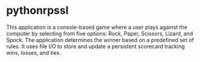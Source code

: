 # pythonrpssl
This application is a console-based game where a user plays against the computer by selecting from five options: Rock, Paper, Scissors, Lizard, and Spock. The application determines the winner based on a predefined set of rules. It uses file I/O to store and update a persistent scorecard tracking wins, losses, and ties.
